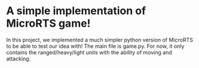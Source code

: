 # A simple implementation of MicroRTS game!

In this project, we implemented a much simpler python version of MicroRTS to be able to test our idea with! The main file is game.py.
For now, it only contains the ranged/heavy/light units with the ability of moving and attacking.
